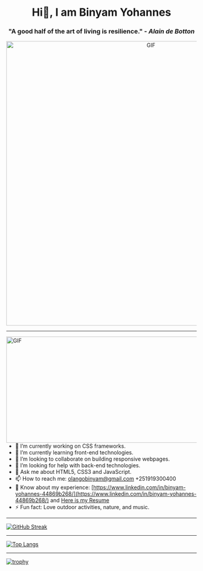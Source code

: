 
<h1 align="center">Hi👋, I am Binyam Yohannes</h1>

<h3 align="center">"A good half of the art of living is resilience." - <em>Alain de Botton</em></h3>

<p align="center"><img src="https://github.com/binyamolango/binyamolango/assets/125895809/c545f87c-7c37-4c5a-ba27-cb6de862e204.gif" width="750" alt="GIF"></p>

---

<img align="right" alt="GIF" src="https://github.com/binyamolango/binyamolango/assets/125895809/e819150d-8b24-4bcf-a830-ad23330a898e.gif" width="530px" height="280px"/>

- 🔭 I’m currently working on CSS frameworks.
- 🌱 I’m currently learning front-end technologies.
- 👯 I’m looking to collaborate on building responsive webpages.
- 🤔 I’m looking for help with back-end technologies.
- 💬 Ask me about HTML5, CSS3 and JavaScript.
- 📫 How to reach me: olangobinyam@gmail.com +251919300400
- 📰 Know about my experience: [https://www.linkedin.com/in/binyam-yohannes-44869b268/](https://www.linkedin.com/in/binyam-yohannes-44869b268/) and [Here is my Resume](https://github.com/binyamolango/binyamolango/files/11786735/Resume-Binyam-Yohannes.pdf)
- ⚡ Fun fact: Love outdoor activities, nature, and music.

---

[![GitHub Streak](https://streak-stats.demolab.com?user=binyamolango&theme=dark)](https://git.io/streak-stats)

---

[![Top Langs](https://github-readme-stats.vercel.app/api/top-langs/?username=binyamolango)](https://github.com/anuraghazra/github-readme-stats)

---

[![trophy](https://github-profile-trophy.vercel.app/?username=binyamolango&theme=onedark)](https://github.com/ryo-ma/github-profile-trophy)
